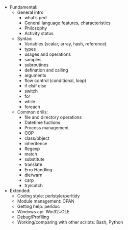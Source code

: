 - Fundamental:
  -	General intro
    - what’s perl
    - General language features, characteristics
    - Philosophy
    - Activity status
  -	Syntax: 
    -	Variables (scalar, array, hash, reference)
      -	types
      -	usages and operations
      -	samples
    -	subroutines
      -	defination and calling
      -	arguments
    -	flow control (conditional, loop)
      -	if elsif else
      -	switch
      -	for
      -	while
      -	foreach
  -	Common drills:  
    -	file and directory operations
    -	Datetime fuctions
    -	Process management
    -	OOP
      -	class/object
      -	inheritence
    -	Regexp
      -	match
      -	substitute
      -	translate
    -	Erro Handling
      -	die/warn
      -	carp
      -	try/catch
- Extended:
  -	Coding style: perlstyle/perltidy
  -	Module management: CPAN
  -	Getting help: perldoc
  -	Windows api: Win32::OLE
  -	Debug/Profiling
  -	Working/comparing with other scripts: Bash, Python
